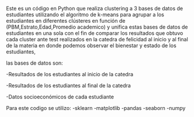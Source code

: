 Este es un código en Python que realiza clustering a 3 bases de datos de estudiantes utilizando el algoritmo de k-means para agrupar a los estudiantes en diferentes clústeres en función de (PBM,Estrato,Edad,Promedio academico) y unifica estas bases de datos de estudiantes en una sola con el fin de comparar los resultados que obtuvo cada cluster ante test realizados en la catedra de felicidad al inicio y al final de la materia en donde podemos observar el bienestar y estado de los estudiantes, 

las bases de datos son: 

-Resultados de los estudiantes al inicio de la catedra 

-Resultados de los estudiantes al final de la catedra 

-Datos socioeconómicos de cada estudiante 

Para este codigo se utilizo:
-sklearn
-matplotlib
-pandas
-seaborn
-numpy
